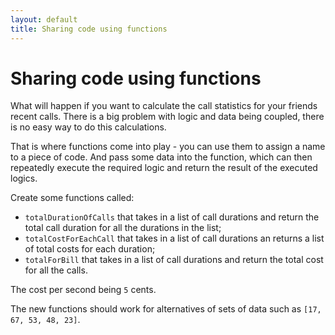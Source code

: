 ```yaml
---
layout: default
title: Sharing code using functions
---
```


# Sharing code using functions

What will happen if you want to calculate the call statistics for your friends recent calls. There is a big problem with logic and data being coupled, there is no easy way to do this calculations.

That is where functions come into play - you can use them to assign a name to a piece of code. And pass some data into the function, which can then repeatedly execute the required logic and return the result of the executed logics.

Create some functions called:

* `totalDurationOfCalls` that takes in a list of call durations and return the total call duration for all the durations in the list;
* `totalCostForEachCall` that takes in a list of call durations an returns a list of total costs for each duration;
* `totalForBill` that takes in a list of call durations and return the total cost for all the calls.

The cost per second being `5` cents.

The new functions should work for alternatives of sets of data such as `[17, 67, 53, 48, 23]`.
